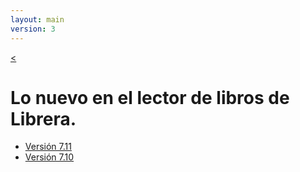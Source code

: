 ```yaml
---
layout: main
version: 3
---
```

[<](/wiki/es)

# Lo nuevo en el lector de libros de Librera.

* [Versión 7.11](/wiki/what-is-new/7.11/es)
* [Versión 7.10](/wiki/what-is-new/7.10/es)


    
